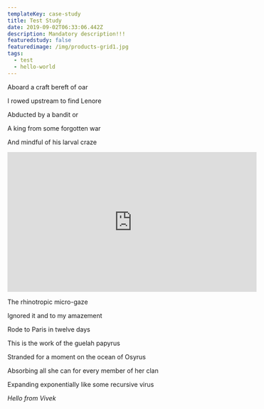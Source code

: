 ```yaml
---
templateKey: case-study
title: Test Study
date: 2019-09-02T06:33:06.442Z
description: Mandatory description!!!
featuredstudy: false
featuredimage: /img/products-grid1.jpg
tags:
  - test
  - hello-world
---
```

Aboard a craft bereft of oar

I rowed upstream to find Lenore

Abducted by a bandit or

A king from some forgotten war

And mindful of his larval craze

<iframe width="560" height="315" src="https://www.youtube.com/embed/HWcq-dNIM9Q" frameborder="0" allow="accelerometer; autoplay; encrypted-media; gyroscope; picture-in-picture" allowfullscreen></iframe>

The rhinotropic micro-gaze 

Ignored it and to my amazement

Rode to Paris in twelve days

This is the work of the guelah papyrus

Stranded for a moment on the ocean of Osyrus

Absorbing all she can for every member of her clan

Expanding exponentially like some recursive virus

_Hello from Vivek_
